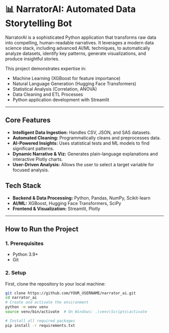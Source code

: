 # 📊 NarratorAI: Automated Data Storytelling Bot

NarratorAI is a sophisticated Python application that transforms raw data into compelling, human-readable narratives. It leverages a modern data science stack, including advanced AI/ML techniques, to automatically analyze datasets, identify key patterns, generate visualizations, and produce insightful stories.

This project demonstrates expertise in:
- Machine Learning (XGBoost for feature importance)
- Natural Language Generation (Hugging Face Transformers)
- Statistical Analysis (Correlation, ANOVA)
- Data Cleaning and ETL Processes
- Python application development with Streamlit

---

## Core Features

- **Intelligent Data Ingestion:** Handles CSV, JSON, and SAS datasets.
- **Automated Cleaning:** Programmatically cleans and preprocesses data.
- **AI-Powered Insights:** Uses statistical tests and ML models to find significant patterns.
- **Dynamic Narrative & Viz:** Generates plain-language explanations and interactive Plotly charts.
- **User-Driven Analysis:** Allows the user to select a target variable for focused analysis.

## Tech Stack

- **Backend & Data Processing:** Python, Pandas, NumPy, Scikit-learn
- **AI/ML:** XGBoost, Hugging Face Transformers, SciPy
- **Frontend & Visualization:** Streamlit, Plotly

---

## How to Run the Project

### 1. Prerequisites

- Python 3.9+
- Git

### 2. Setup

First, clone the repository to your local machine:
```bash
git clone https://github.com/YOUR_USERNAME/narrator_ai.git
cd narrator_ai
# Create and activate the environment
python -m venv venv
source venv/bin/activate  # On Windows: .\venv\Scripts\activate

# Install all required packages
pip install -r requirements.txt
